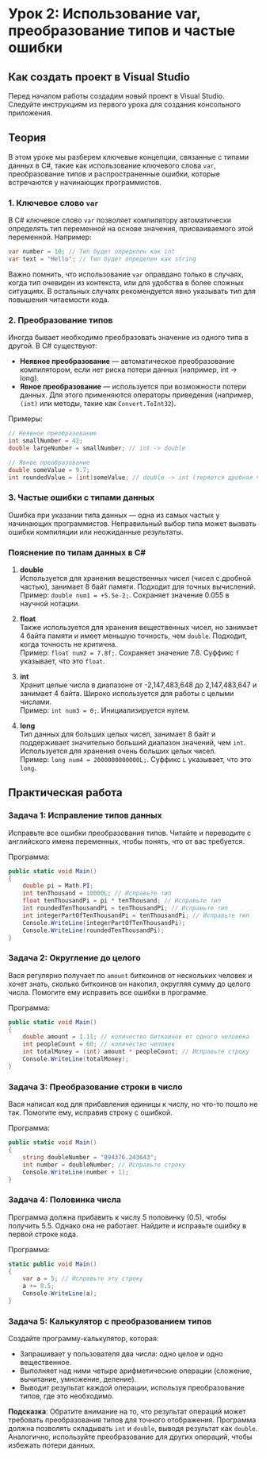 
# Урок 2: Использование var, преобразование типов и частые ошибки

## Как создать проект в Visual Studio

Перед началом работы создадим новый проект в Visual Studio. Следуйте инструкциям из первого урока для создания консольного приложения.

## Теория

В этом уроке мы разберем ключевые концепции, связанные с типами данных в C#, такие как использование ключевого слова `var`, преобразование типов и распространенные ошибки, которые встречаются у начинающих программистов.

### 1. Ключевое слово `var`

В C# ключевое слово `var` позволяет компилятору автоматически определять тип переменной на основе значения, присваиваемого этой переменной. Например:
```csharp
var number = 10; // Тип будет определен как int
var text = "Hello"; // Тип будет определен как string
```

Важно помнить, что использование `var` оправдано только в случаях, когда тип очевиден из контекста, или для удобства в более сложных ситуациях. В остальных случаях рекомендуется явно указывать тип для повышения читаемости кода.

### 2. Преобразование типов

Иногда бывает необходимо преобразовать значение из одного типа в другой. В C# существуют:
- **Неявное преобразование** — автоматическое преобразование компилятором, если нет риска потери данных (например, int -> long).
- **Явное преобразование** — используется при возможности потери данных. Для этого применяются операторы приведения (например, `(int)` или методы, такие как `Convert.ToInt32`).

Примеры:
```csharp
// Неявное преобразование
int smallNumber = 42;
double largeNumber = smallNumber; // int -> double

// Явное преобразование
double someValue = 9.7;
int roundedValue = (int)someValue; // double -> int (теряется дробная часть)
```

### 3. Частые ошибки с типами данных

Ошибка при указании типа данных — одна из самых частых у начинающих программистов. Неправильный выбор типа может вызвать ошибки компиляции или неожиданные результаты.

### Пояснение по типам данных в C#

1. **double**  
   Используется для хранения вещественных чисел (чисел с дробной частью), занимает 8 байт памяти. Подходит для точных вычислений.  
   Пример: `double num1 = +5.5e-2;`. Сохраняет значение 0.055 в научной нотации.

2. **float**  
   Также используется для хранения вещественных чисел, но занимает 4 байта памяти и имеет меньшую точность, чем `double`. Подходит, когда точность не критична.  
   Пример: `float num2 = 7.8f;`. Сохраняет значение 7.8. Суффикс `f` указывает, что это `float`.

3. **int**  
   Хранит целые числа в диапазоне от -2,147,483,648 до 2,147,483,647 и занимает 4 байта. Широко используется для работы с целыми числами.  
   Пример: `int num3 = 0;`.  Инициализируется нулем.

4. **long**  
   Тип данных для больших целых чисел, занимает 8 байт и поддерживает значительно больший диапазон значений, чем `int`. Используется для хранения очень больших целых чисел.  
   Пример: `long num4 = 2000000000000L;`. Суффикс `L` указывает, что это `long`.

## Практическая работа

### Задача 1: Исправление типов данных

Исправьте все ошибки преобразования типов. Читайте и переводите с английского имена переменных, чтобы понять, что от вас требуется.

Программа:

```csharp
public static void Main()
{
    double pi = Math.PI;
    int tenThousand = 10000L; // Исправьте тип
    float tenThousandPi = pi * tenThousand; // Исправьте тип
    int roundedTenThousandPi = tenThousandPi; // Исправьте тип
    int integerPartOfTenThousandPi = tenThousandPi; // Исправьте тип
    Console.WriteLine(integerPartOfTenThousandPi);
    Console.WriteLine(roundedTenThousandPi);
}
```

### Задача 2: Округление до целого

Вася регулярно получает по `amount` биткоинов от нескольких человек и хочет знать, сколько биткоинов он накопил, округляя сумму до целого числа. Помогите ему исправить все ошибки в программе.

Программа:

```csharp
public static void Main()
{
    double amount = 1.11; // количество биткоинов от одного человека
    int peopleCount = 60; // количество человек
    int totalMoney = (int) amount * peopleCount; // Исправьте строку
    Console.WriteLine(totalMoney);
}
```

### Задача 3: Преобразование строки в число

Вася написал код для прибавления единицы к числу, но что-то пошло не так. Помогите ему, исправив строку с ошибкой.

Программа:

```csharp
public static void Main()
{
    string doubleNumber = "894376.243643";
    int number = doubleNumber; // Исправьте строку
    Console.WriteLine(number + 1);
}
```

### Задача 4: Половинка числа

Программа должна прибавить к числу 5 половинку (0.5), чтобы получить 5.5. Однако она не работает. Найдите и исправьте ошибку в первой строке кода.

Программа:

```csharp
static public void Main()
{
    var a = 5; // Исправьте эту строку
    a += 0.5;
    Console.WriteLine(a);
}
```

### Задача 5: Калькулятор с преобразованием типов

Создайте программу-калькулятор, которая:
- Запрашивает у пользователя два числа: одно целое и одно вещественное.
- Выполняет над ними четыре арифметические операции (сложение, вычитание, умножение, деление).
- Выводит результат каждой операции, используя преобразование типов, где это необходимо.

**Подсказка**: Обратите внимание на то, что результат операций может требовать преобразования типов для точного отображения. Программа должна позволять складывать `int` и `double`, выводя результат как `double`. Аналогично, используйте преобразование для других операций, чтобы избежать потери данных.


